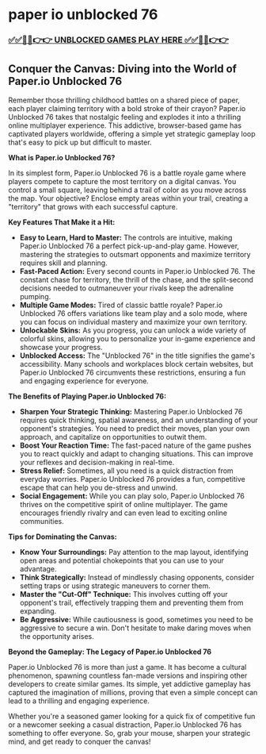 # paper io unblocked 76

### [✅✅🔴🔴👉👉 UNBLOCKED GAMES PLAY HERE ✅✅🔴🔴👉👉](https://topstoryindia.com)

## Conquer the Canvas: Diving into the World of Paper.io Unblocked 76

Remember those thrilling childhood battles on a shared piece of paper, each player claiming territory with a bold stroke of their crayon?  Paper.io Unblocked 76 takes that nostalgic feeling and explodes it into a thrilling online multiplayer experience. This addictive, browser-based game has captivated players worldwide, offering a simple yet strategic gameplay loop that's easy to pick up but difficult to master. 

**What is Paper.io Unblocked 76?**

In its simplest form, Paper.io Unblocked 76 is a battle royale game where players compete to capture the most territory on a digital canvas. You control a small square, leaving behind a trail of color as you move across the map. Your objective?  Enclose empty areas within your trail, creating a "territory" that grows with each successful capture. 

**Key Features That Make it a Hit:**

* **Easy to Learn, Hard to Master:**  The controls are intuitive, making Paper.io Unblocked 76 a perfect pick-up-and-play game. However, mastering the strategies to outsmart opponents and maximize territory requires skill and planning. 
* **Fast-Paced Action:**  Every second counts in Paper.io Unblocked 76. The constant chase for territory, the thrill of the chase, and the split-second decisions needed to outmaneuver your rivals keep the adrenaline pumping.
* **Multiple Game Modes:**  Tired of classic battle royale? Paper.io Unblocked 76 offers variations like team play and a solo mode, where you can focus on individual mastery and maximize your own territory. 
* **Unlockable Skins:**  As you progress, you can unlock a wide variety of colorful skins, allowing you to personalize your in-game experience and showcase your progress. 
* **Unblocked Access:**  The "Unblocked 76" in the title signifies the game's accessibility.  Many schools and workplaces block certain websites, but Paper.io Unblocked 76 circumvents these restrictions, ensuring a fun and engaging experience for everyone.

**The Benefits of Playing Paper.io Unblocked 76:**

* **Sharpen Your Strategic Thinking:**  Mastering Paper.io Unblocked 76 requires quick thinking, spatial awareness, and an understanding of your opponent's strategies. You need to predict their moves, plan your own approach, and capitalize on opportunities to outwit them.
* **Boost Your Reaction Time:**  The fast-paced nature of the game pushes you to react quickly and adapt to changing situations. This can improve your reflexes and decision-making in real-time. 
* **Stress Relief:**  Sometimes, all you need is a quick distraction from everyday worries. Paper.io Unblocked 76 provides a fun, competitive escape that can help you de-stress and unwind.
* **Social Engagement:**  While you can play solo, Paper.io Unblocked 76 thrives on the competitive spirit of online multiplayer.  The game encourages friendly rivalry and can even lead to exciting online communities.

**Tips for Dominating the Canvas:**

* **Know Your Surroundings:**  Pay attention to the map layout, identifying open areas and potential chokepoints that you can use to your advantage. 
* **Think Strategically:**  Instead of mindlessly chasing opponents, consider setting traps or using strategic maneuvers to corner them.
* **Master the "Cut-Off" Technique:**  This involves cutting off your opponent's trail, effectively trapping them and preventing them from expanding.
* **Be Aggressive:**  While cautiousness is good, sometimes you need to be aggressive to secure a win. Don't hesitate to make daring moves when the opportunity arises.

**Beyond the Gameplay:  The Legacy of Paper.io Unblocked 76**

Paper.io Unblocked 76 is more than just a game. It has become a cultural phenomenon, spawning countless fan-made versions and inspiring other developers to create similar games.  Its simple, yet addictive gameplay has captured the imagination of millions, proving that even a simple concept can lead to a thrilling and engaging experience.

Whether you're a seasoned gamer looking for a quick fix of competitive fun or a newcomer seeking a casual distraction, Paper.io Unblocked 76 has something to offer everyone. So, grab your mouse, sharpen your strategic mind, and get ready to conquer the canvas! 
